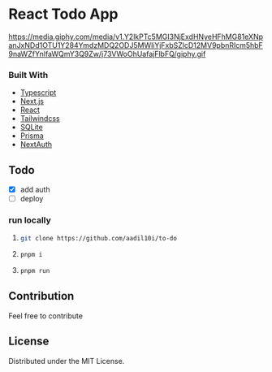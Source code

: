 # React Todo App

https://media.giphy.com/media/v1.Y2lkPTc5MGI3NjExdHNyeHFhMG81eXNpanJxNDd1OTU1Y284YmdzMDQ2ODJ5MWliYjFxbSZlcD12MV9pbnRlcm5hbF9naWZfYnlfaWQmY3Q9Zw/j73VWoOhUafajFlbFQ/giphy.gif

### Built With

* [Typescript](https://www.typescriptlang.org/)
* [Next.js](https://nextjs.org/)
* [React](https://react.dev/)
* [Tailwindcss](https://tailwindcss.com/)
* [SQLite](https://www.sqlite.org/)
* [Prisma](https://www.prisma.io/)
* [NextAuth](https://next-auth.js.org/)

<!-- Todo -->
## Todo

- [x] add auth
- [ ] deploy

### run locally

1. ```sh
   git clone https://github.com/aadil10i/to-do
   ```
3. ```sh
   pnpm i
   ```
4. ```sh
   pnpm run
   ```

<!-- Contribution -->
## Contribution

Feel free to contribute

<!-- LICENSE -->
## License

Distributed under the MIT License.



